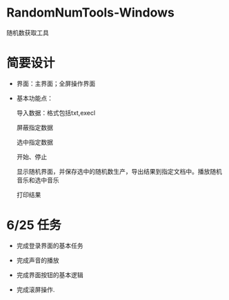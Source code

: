 # RandomNumTools-Windows
随机数获取工具

# 简要设计
- 界面：主界面；全屏操作界面


-  基本功能点：

   	导入数据：格式包括txt,execl
    
    屏蔽指定数据
    
    选中指定数据

    开始、停止

    显示随机界面，并保存选中的随机数生产，导出结果到指定文档中。播放随机音乐和选中音乐

    打印结果
    
    
# 6/25 任务
- 完成登录界面的基本任务

- 完成声音的播放

- 完成界面按钮的基本逻辑

- 完成滚屏操作.
